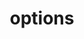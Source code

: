---
title: options
api:
  file: api_gateway_swagger.json
  operationId: options_api-v2-modules-moduleid
hidden: false
---